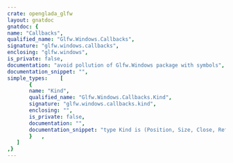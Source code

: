 ```yaml
---
crate: openglada_glfw
layout: gnatdoc
gnatdoc: {
name: "Callbacks",
qualified_name: "Glfw.Windows.Callbacks",
signature: "glfw.windows.callbacks",
enclosing: "glfw.windows",
is_private: false,
documentation: "avoid pollution of Glfw.Windows package with symbols",
documentation_snippet: "",
simple_types:    [
       {
       name: "Kind",
       qualified_name: "Glfw.Windows.Callbacks.Kind",
       signature: "glfw.windows.callbacks.kind",
       enclosing: "",
       is_private: false,
       documentation: "",
       documentation_snippet: "type Kind is (Position, Size, Close, Refresh, Focus, Iconify,\n              Framebuffer_Size, Mouse_Button, Mouse_Position,\n              Mouse_Scroll, Mouse_Enter, Key, Char);",
       }   ,
   ]
,}
---
```

